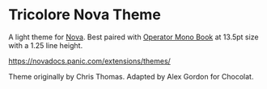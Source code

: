 # Tricolore Nova Theme

A light theme for [Nova](https://panic.com/nova). Best paired with [Operator Mono Book](https://www.typography.com/fonts/operator/styles/operatormono) at 13.5pt size with a 1.25 line height.

https://novadocs.panic.com/extensions/themes/

Theme originally by Chris Thomas. Adapted by Alex Gordon for Chocolat.